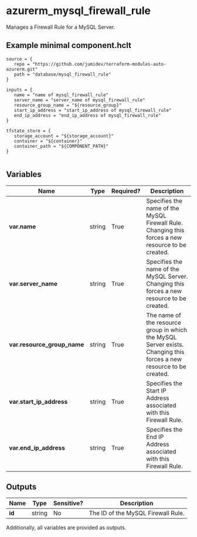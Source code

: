 # azurerm_mysql_firewall_rule

Manages a Firewall Rule for a MySQL Server.

## Example minimal component.hclt

```hcl
source = {
   repo = "https://github.com/jumidev/terraform-modules-auto-azurerm.git" 
   path = "database/mysql_firewall_rule" 
}

inputs = {
   name = "name of mysql_firewall_rule" 
   server_name = "server_name of mysql_firewall_rule" 
   resource_group_name = "${resource_group}" 
   start_ip_address = "start_ip_address of mysql_firewall_rule" 
   end_ip_address = "end_ip_address of mysql_firewall_rule" 
}

tfstate_store = {
   storage_account = "${storage_account}" 
   container = "${container}" 
   container_path = "${COMPONENT_PATH}" 
}


```

## Variables

| Name | Type | Required? |  Description |
| ---- | ---- | --------- |  ----------- |
| **var.name** | string | True | Specifies the name of the MySQL Firewall Rule. Changing this forces a new resource to be created. | 
| **var.server_name** | string | True | Specifies the name of the MySQL Server. Changing this forces a new resource to be created. | 
| **var.resource_group_name** | string | True | The name of the resource group in which the MySQL Server exists. Changing this forces a new resource to be created. | 
| **var.start_ip_address** | string | True | Specifies the Start IP Address associated with this Firewall Rule. | 
| **var.end_ip_address** | string | True | Specifies the End IP Address associated with this Firewall Rule. | 



## Outputs

| Name | Type | Sensitive? | Description |
| ---- | ---- | --------- | --------- |
| **id** | string | No  | The ID of the MySQL Firewall Rule. | 

Additionally, all variables are provided as outputs.
